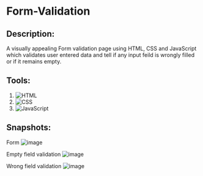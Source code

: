 # Form-Validation

## Description:
A visually appealing Form validation page using HTML, CSS and JavaScript which validates user entered data and tell if any input feild is wrongly filled or if it remains empty.

## Tools:
1. ![HTML](https://img.shields.io/badge/HTML5-E34F26?style=for-the-badge&logo=html5&logoColor=white)
2. ![CSS](https://img.shields.io/badge/CSS3-1572B6?style=for-the-badge&logo=css3&logoColor=white)
3. ![JavaScript](https://img.shields.io/badge/JavaScript-F7DF1E?style=for-the-badge&logo=javascript&logoColor=black)


## Snapshots:

Form
![image](https://github.com/Affan2003/Form-Validation/assets/97110821/eb16059c-2116-4a3d-b1eb-5ae6b28e9660)

Empty field validation
![image](https://github.com/Affan2003/Form-Validation/assets/97110821/1af1a31f-20ef-4976-a49f-98ecd8bb4faa)

Wrong field validation
![image](https://github.com/Affan2003/Form-Validation/assets/97110821/ac556cc1-5cc4-4b0f-b807-52efd2069e08)
